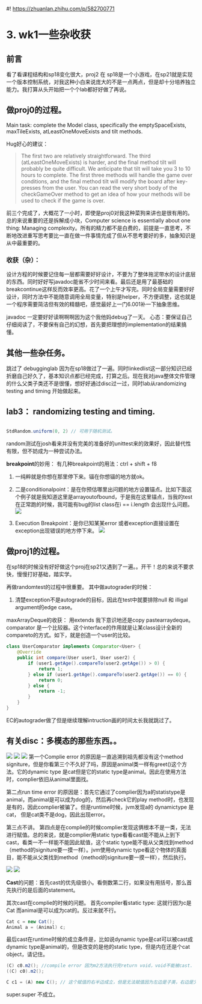 #! https://zhuanlan.zhihu.com/p/582700771
# 3. wk1一些杂收获
## 前言
看了看课程结构和sp18变化很大，proj2 在 sp18是一个小游戏，在sp21就是实现一个版本控制系统，对我这种小白来说庞大的不是一点两点，但是却十分培养独立能力。我打算从头开始把一个个lab都好好做了再说。

## 做proj0的过程。
Main task: complete the Model class, specifically the emptySpaceExists, maxTileExists, atLeastOneMoveExists and tilt methods.

Hug好心的建议：
> The first two are relatively straightforward. The third (atLeastOneMoveExists) is harder, and the final method tilt will probably be quite difficult. We anticipate that tilt will take you 3 to 10 hours to complete. The first three methods will handle the game over conditions, and the final method tilt will modify the board after key-presses from the user. You can read the very short body of the checkGameOver method to get an idea of how your methods will be used to check if the game is over.

前三个完成了，大概花了一小时，即使是proj0对我这种菜狗来讲也是很有用的。总的来说重要的还是拆解成小块，Computer science is essentially about one thing: Managing complexity。所有的精力都不是白费的，前提是一直思考，不断地改进重写思考要比一直在做一件事情完成了但从不思考要好的多，抽象知识是从中最重要的。

### 收获（杂）：
设计方程的时候要记住每一层都需要好好设计，不要为了整体拖泥带水的设计底层的东西。同时好好写javadoc能省不少时间来看。最后还是用了最基础的breakcontinue这样反而效率更高。花了一个上午才写完。同时全局变量需要好好设计，同时方法中不能随意调用全局变量，特别是helper，不方便调整，这也就是一个程序需要简洁但有效的精髓吧，感觉最好上一门6.001补一下抽象思维。

javadoc 一定要好好读啊啊啊因为这个我他妈debug了一天。
心态：要保证自己仔细阅读了，不要保有自己的幻想，首先要把理想的implementation的结果搞懂。

## 其他一些杂任务。
跳过了 debugginglab 因为在sp18做过了一遍。同时linkedlist这一部分知识已经折磨自己好久了，基本知识点都已经完成，打算之后。现在我对java整体文件管理的什么父类子类还不是很懂，想好好通过disc过一过，同时lab从randomizing testing and timing 开始做起来。

## lab3： randomizing testing and timing.
``` java

StdRandom.uniform(0, 2) // 可用于随机测试。
```
random测试在josh看来并没有完美的准备好的unittest来的效果好，因此替代性有限，但不妨成为一种尝试办法。

**breakpoint**的妙用：
有几种breakpoint的用法：ctrl + shift + f8
1. 一纯粹就是你想在那里停下来。锚在你想锚的地方就ok。
2. 二是conditionalpoint：是在你预估哪里出问题的地方设置锚点。比如下面这个例子就是我知道这里是arrayoutofbound，于是我在这里锚点，当我的test在正常跑的时候，我可能有bug的list class在i == i.length 会出现什么问题。
![](../pic/3.png)

3. Execution Breakpoint：是你已知某某error 或者exception直接设置在exception出现错误的地方停下来。
![](../pic/4.png)

## 做proj1的过程。
在sp18的时候没有好好做这个proj在sp21又遇到了一遍。。开干！总的来说不要求快，慢慢打好基础，踏实学。

再做randomtest的过程中很重要。
其中做autograder的时候：
1. 清楚exception不是autograde的目标，因此在test中就要排除null 和 illigal argument的edge case。

maxArrayDeque的收获：
用extends 我下意识地还是copy pastearraydeque。
comparator 是一个比较器。这个interface的作用就是让某class设计全新的compareto的方式。如下，就是创造一个user的比较。
``` java
class UserComparator implements Comparator<User> {
    @Override
    public int compare(User user1, User user2) {
        if (user1.getAge().compareTo(user2.getAge()) > 0) {
            return 1;
        } else if (user1.getAge().compareTo(user2.getAge()) == 0) {
            return 0;
        } else {
            return -1;
        }
    }
}


```
EC的autograder做了但是继续理解intruction画的时间太长我就跳过了。

## 有关disc：多模态的那些东西。。
![](../pic/6.png)
![](../pic/7.png)
![](../pic/5.png)
第一个Complie error 的原因是一直追溯到祖先都没有这个method signiture，但是你看第三个不久好了吗，原因是animal类一样有greet()这个方法。它的dynamic type 是cat但是它的static type是animal。因此在使用方法时，complier依旧从animal里面找。

第二点run time error 的原因是：首先它通过了complier因为a的statistype是animal，而animal是可以成为dog的，然后再check它的play method时，也发现是有的，因此complier被骗了。但是runtime时候，jvm发现a的 dynamictype 是 cat， 但是cat类不是dog，因此出现error。

第三点不讲。
第四点是在complie的时候complier发现这俩根本不是一类，无法进行赋值。总的来说，就是complier用static type看看cast能不能从上到下cast，看类一不一样能不能因此赋值，这个static type能不能从父类找到method（method的signiture要一摸一样）。jvm使用dynamic type看这个物体的真面目，能不能从父类找到method（method的signiture要一摸一样），然后执行。

![](../pic/8.png)
![](../pic/9.png)

**Cast**的问题：首先cast的优先级很小。看倒数第二行，如果没有用括号，那么首先执行的是后面的statement。

其次cast在complie的时候的问题。
首先compiler看static type: 这就行因为c是Cat 而animal是可以成为cat的。反过来就不行。
``` java
Cat c = new Cat();
Animal a = (Animal) c;
```

最后cast在runtime时候的成立条件是，比如说dynamic type是cat可以被cast成dynamic type是animal的，但是改变的是他的static type，但是内在还是个cat object，请记住。
``` java
(C) c0.m2(); //compile error 因为m2方法执行完return void，void不能被cast. 
((C) c0).m2();

C c1 = (A) new C(); // 这个赋值的右半边成立，但是无法赋值因为左边是子类，右边是父类。
```
super.super 不成立。






